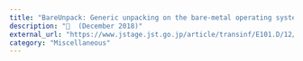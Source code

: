 ```yaml
---
title: "BareUnpack: Generic unpacking on the bare-metal operating system"
description: "📰  (December 2018)"
external_url: "https://www.jstage.jst.go.jp/article/transinf/E101.D/12/E101.D_2017EDP7424/_article"
category: "Miscellaneous"
---
```

